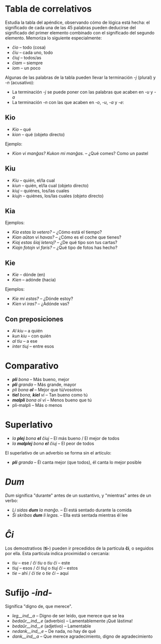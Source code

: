 # Tabla de correlativos

Estudia la tabla del apéndice, observando cómo de lógica está hecha: el significado de cada una de las 45 palabras pueden deducirse del significado del primer elemento combinado con el significado del segundo elemento. Memoriza lo siguiente especialmente:

- *ĉio*  – todo (cosa)
- *ĉiu*  – cada uno, todo
- *ĉiuj*  – todos/as
- *ĉiam* – siempre
- *iom* – un poco

Algunas de las palabras de la tabla pueden llevar la terminación *-j* (plural) y *-n* (acusativo):

- La terminación *-j* se puede poner con las palabras que acaben en *-u* y *-a*
- La terminación *-n* con las que acaben en *-o*, *-u*, *-a* y *-e*:

## Kio 

- *Kio* – qué 
- *kion* – qué (objeto directo)

Ejemplo: 

- *Kion vi manĝas? Kukon mi manĝas.* – ¿Qué comes? Como un pastel

## Kiu
- *Kiu* – quién, el/la cual
- *kiun* – quién, el/la cual (objeto directo)
- *kiuj* – quiénes, los/las cuales
- *kiujn* – quiénes, los/las cuales (objeto directo)

## Kia

Ejemplos:

- *Kia estas la vetero?* – ¿Cómo está el tiempo?
- *Kian aŭton vi havas?* – ¿Cómo es el coche que tienes?
- *Kiaj estas ŝiaj leteroj?* – ¿De qué tipo son tus cartas?
- *Kiajn fotojn vi faris?* – ¿Qué tipo de fotos has hecho?

## Kie

- *Kie* – dónde (en)
- *Kien* – adónde (hacia)

Ejemplos:

- *Kie mi estas?* – ¿Dónde estoy?
- *Kien vi iras?* – ¿Adónde vas?

## Con preposiciones

- *Al kiu* – a quién
- *kun kiu* – con quién
- *al tiu* – a ese
- *inter tiuj* – entre esos

# Comparativo

- *__pli__ bona* – Más bueno, mejor
- *__pli__ granda* – Más grande, mayor
- *pli bona __ol__* – Mejor que tú/vosotros
- *__tiel__ bona, __kiel__ vi* – Tan bueno como tú
- *__malpli__ bona ol vi* – Menos bueno que tú
- pli-malpli – Más o menos

# Superlativo

- *la __plej__ bona __el__ ĉiuj* – El más bueno / El mejor de todos
- *la __malplej__ bona __el__ ĉiuj* – El peor de todos

El superlativo de un adverbio se forma sin el artículo:

- *__pli__ granda* – Él canta mejor (que todos), él canta lo mejor posible

# *Dum* 

*Dum* significa "durante" antes de un sustantivo, y "mientras" antes de un verbo:

- *Li sidas __dum__ la manĝo.* – Él está sentado durante la comida
- *Ŝi skribas __dum__ li legas.* – Ella está sentada mientras él lee

# *Ĉi*

Los demostrativos (__ti-__) pueden ir precedidos de la partícula __ĉi__, o seguidos por ella. Esta partícula indica proximidad o cercanía:

- *tiu* – ese / *ĉi tiu* o *tiu ĉi* – este
- *tiuj* – esos / *ĉi tiuj* o *tiuj ĉi* – estos
- *tie* – ahí / *ĉi tie* o *tie ĉi* – aquí

# Sufijo *-ind-*

Significa "digno de, que merece".

- *leg__ind__a* – Digno de ser leído, que merece que se lea
- *bedaŭr__ind__e* (adverbio) – Lamentablemente ¡Qué lástima!
- *bedaŭr__ind__e* (adjetivo) – Lamentable
- *nedank__ind__e* – De nada, no hay de qué
- *dank__ind__a* – Que merece agradecimiento, digno de agradecimiento

 
